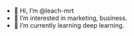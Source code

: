 - 👋 Hi, I’m @leach-mrt
- 👀 I’m interested in marketing, business.
- 🌱 I’m currently learning deep learning.

<!---
leach-mrt/leach-mrt is a ✨ special ✨ repository because its `README.md` (this file) appears on your GitHub profile.
You can click the Preview link to take a look at your changes.
--->
